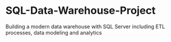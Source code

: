# SQL-Data-Warehouse-Project
Building a modern data warehouse with SQL Server including ETL processes, data modeling and analytics
